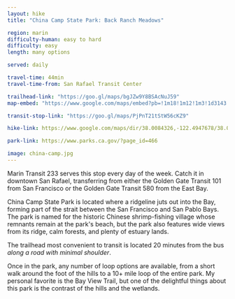 ```yaml
---
layout: hike
title: "China Camp State Park: Back Ranch Meadows"

region: marin
difficulty-human: easy to hard
difficulty: easy
length: many options

served: daily

travel-time: 44min
travel-time-from: San Rafael Transit Center

trailhead-link: "https://goo.gl/maps/bgJZw9Y8BSAcNuJ59"
map-embed: "https://www.google.com/maps/embed?pb=!1m18!1m12!1m3!1d3143.7011408098247!2d-122.49626411244202!3d38.00743084190679!2m3!1f0!2f0!3f0!3m2!1i1024!2i768!4f13.1!3m3!1m2!1s0x808599a908e0e695%3A0xa853ce9c31b0058e!2sShoreline%20Trailhead%2C%20Santa%20Venetia%2C%20CA%2094901!5e0!3m2!1sen!2sus!4v1687410419666!5m2!1sen!2sus"

transit-stop-link: "https://goo.gl/maps/PjPnT21tStW56cKZ9"

hike-link: https://www.google.com/maps/dir/38.0084326,-122.4947678/38.0071778,-122.4905263/Shoreline+Trailhead,+Santa+Venetia,+CA+94901/@38.0012383,-122.4903153,15z/data=!4m25!4m24!1m5!3m4!1m2!1d-122.4932746!2d38.0071567!3s0x808599a80294f7c9:0xd6ad38cf2c655498!1m10!3m4!1m2!1d-122.4741151!2d38.0049192!3s0x80859914d0a9c037:0x4da4dc1f79cb6c32!3m4!1m2!1d-122.4788185!2d38.0004238!3s0x8085996d3108e759:0xfbc27b88cb4120e7!1m5!1m1!1s0x808599a908e0e695:0xa853ce9c31b0058e!2m2!1d-122.4950741!2d38.0086083!3e2

park-link: https://www.parks.ca.gov/?page_id=466

image: china-camp.jpg
---
```


Marin Transit 233 serves this stop every day of the week. Catch it in downtown San Rafael, transferring from either the Golden Gate Transit 101 from San Francisco or the Golden Gate Transit 580 from the East Bay.

China Camp State Park is located where a ridgeline juts out into the Bay, forming part of the strait between the San Francisco and San Pablo Bays. The park is named for the historic Chinese shrimp-fishing village whose remnants remain at the park's beach, but the park also features wide views from its ridge, calm forests, and plenty of estuary lands.

The trailhead most convenient to transit is located 20 minutes from the bus *along a road with minimal shoulder*. 

Once in the park, any number of loop options are available, from a short walk around the foot of the hills to a 10+ mile loop of the entire park. My personal favorite is the Bay View Trail, but one of the delightful things about this park is the contrast of the hills and the wetlands.